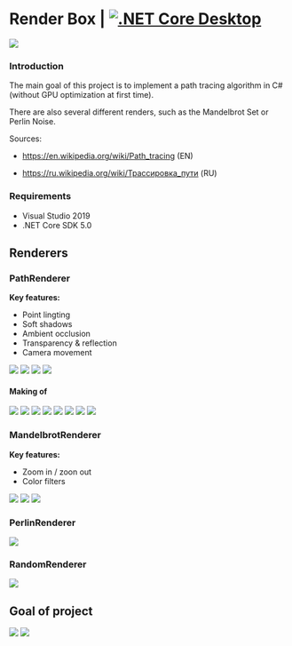 # Render Box | [![.NET Core Desktop](https://github.com/Gluschenko/render-box/actions/workflows/build.yml/badge.svg)](https://github.com/Gluschenko/render-box/actions/workflows/build.yml)

![](src/RenderBox/Resources/RenderBoxLogo.png) 


### Introduction

The main goal of this project is to implement a path tracing 
algorithm in C# (without GPU optimization at first time).

There are also several different renders, such as the 
Mandelbrot Set or Perlin Noise.

Sources:

* https://en.wikipedia.org/wiki/Path_tracing (EN)

* https://ru.wikipedia.org/wiki/Трассировка_пути (RU)

### Requirements

* Visual Studio 2019
* .NET Core SDK 5.0
	
## Renderers

### PathRenderer

**Key features:**
* Point lingting
* Soft shadows
* Ambient occlusion
* Transparency & reflection
* Camera movement

![](.media/PTX_15.jpg)
![](.media/PTX_16.jpg)
![](.media/PTX_11.jpg)
![](.media/PTX_13.jpg)

#### Making of

![](.media/PTX_2.jpg)
![](.media/PTX_3.jpg)
![](.media/PTX_1.jpg)
![](.media/PTX_5.jpg)
![](.media/PTX_6.jpg)
![](.media/PTX_7.jpg)
![](.media/PTX_9.jpg)
![](.media/PTX_10.jpg)

### MandelbrotRenderer

**Key features:**
* Zoom in / zoon out
* Color filters

![](.media/14.png)
![](.media/10.jpg)
![](.media/13.png)

### PerlinRenderer

![](.media/11.jpg)

### RandomRenderer

![](.media/12.jpg)

## Goal of project

![](.media/aim_1.png)
![](.media/aim_2.png)
